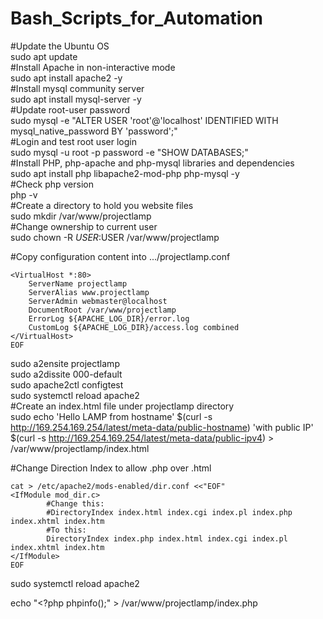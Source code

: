 # Bash_Scripts_for_Automation

#Update the Ubuntu OS <br>
sudo apt update <br>
#Install Apache in non-interactive mode <br>
sudo apt install apache2 -y <br>
#Install mysql community server <br>
sudo apt install mysql-server -y <br>
#Update root-user password <br>
sudo mysql -e "ALTER USER 'root'@'localhost' IDENTIFIED WITH mysql_native_password BY 'password';" <br>
#Login and test root user login <br>
sudo mysql -u root -p password -e "SHOW DATABASES;" <br>
#Install PHP, php-apache and php-mysql libraries and dependencies <br>
sudo apt install php libapache2-mod-php php-mysql -y <br>
#Check php version <br>
php -v <br>
#Create a directory to hold you website files <br>
sudo mkdir /var/www/projectlamp <br>
#Change ownership to current user <br>
sudo chown -R $USER:$USER /var/www/projectlamp <br>

#Copy configuration content into .../projectlamp.conf <br>
```cat > /etc/apache2/sites-available/projectlamp.conf <<"EOF"
<VirtualHost *:80>
    ServerName projectlamp
    ServerAlias www.projectlamp 
    ServerAdmin webmaster@localhost
    DocumentRoot /var/www/projectlamp
    ErrorLog ${APACHE_LOG_DIR}/error.log
    CustomLog ${APACHE_LOG_DIR}/access.log combined
</VirtualHost>
EOF
```

sudo a2ensite projectlamp <br>
sudo a2dissite 000-default <br>
sudo apache2ctl configtest <br>
sudo systemctl reload apache2 <br>
#Create an index.html file under projectlamp directory <br>
sudo echo 'Hello LAMP from hostname' $(curl -s http://169.254.169.254/latest/meta-data/public-hostname) 'with public IP' $(curl -s http://169.254.169.254/latest/meta-data/public-ipv4) > /var/www/projectlamp/index.html <br>

#Change Direction Index to allow .php over .html <br>
```
cat > /etc/apache2/mods-enabled/dir.conf <<"EOF"
<IfModule mod_dir.c>
        #Change this:
        #DirectoryIndex index.html index.cgi index.pl index.php index.xhtml index.htm
        #To this:
        DirectoryIndex index.php index.html index.cgi index.pl index.xhtml index.htm
</IfModule>
EOF
```

sudo systemctl reload apache2 <br>

echo "<?php
phpinfo();" > /var/www/projectlamp/index.php <br>
